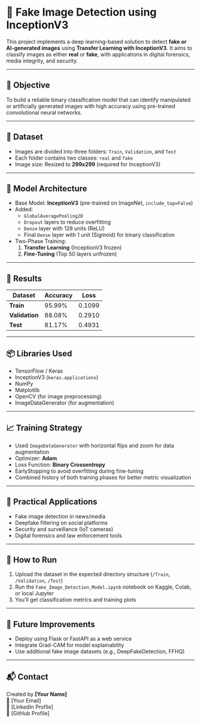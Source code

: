 # 🧠 Fake Image Detection using InceptionV3

This project implements a deep learning-based solution to detect **fake or AI-generated images** using **Transfer Learning with InceptionV3**. It aims to classify images as either **real** or **fake**, with applications in digital forensics, media integrity, and security.

---

## 🎯 Objective

To build a reliable binary classification model that can identify manipulated or artificially generated images with high accuracy using pre-trained convolutional neural networks.

---

## 📂 Dataset

- Images are divided into three folders: `Train`, `Validation`, and `Test`
- Each folder contains two classes: `real` and `fake`
- Image size: Resized to **299x299** (required for InceptionV3)

---

## 🧠 Model Architecture

- Base Model: **InceptionV3** (pre-trained on ImageNet, `include_top=False`)
- Added:
  - `GlobalAveragePooling2D`
  - `Dropout` layers to reduce overfitting
  - `Dense` layer with 128 units (ReLU)
  - Final `Dense` layer with 1 unit (Sigmoid) for binary classification
- Two-Phase Training:
  1. **Transfer Learning** (InceptionV3 frozen)
  2. **Fine-Tuning** (Top 50 layers unfrozen)

---

## 🧪 Results

| Dataset     | Accuracy | Loss   |
|-------------|----------|--------|
| **Train**   | 95.99%   | 0.1099 |
| **Validation** | 88.08%   | 0.2910 |
| **Test**    | 81.17%   | 0.4931 |

---

## 📦 Libraries Used

- TensorFlow / Keras
- InceptionV3 (`keras.applications`)
- NumPy
- Matplotlib
- OpenCV (for image preprocessing)
- ImageDataGenerator (for augmentation)

---

## 📈 Training Strategy

- Used `ImageDataGenerator` with horizontal flips and zoom for data augmentation
- Optimizer: **Adam**
- Loss Function: **Binary Crossentropy**
- EarlyStopping to avoid overfitting during fine-tuning
- Combined history of both training phases for better metric visualization

---

## 🔐 Practical Applications

- Fake image detection in news/media
- Deepfake filtering on social platforms
- Security and surveillance (IoT cameras)
- Digital forensics and law enforcement tools

---

## 🚀 How to Run

1. Upload the dataset in the expected directory structure (`/Train`, `/Validation`, `/Test`)
2. Run the `Fake_Image_Detection_Model.ipynb` notebook on Kaggle, Colab, or local Jupyter
3. You’ll get classification metrics and training plots

---

## 📌 Future Improvements

- Deploy using Flask or FastAPI as a web service
- Integrate Grad-CAM for model explainability
- Use additional fake image datasets (e.g., DeepFakeDetection, FFHQ)

---

## 📬 Contact

Created by **[Your Name]**  
📧 [Your Email]  
🔗 [LinkedIn Profile]  
🔗 [GitHub Profile]
